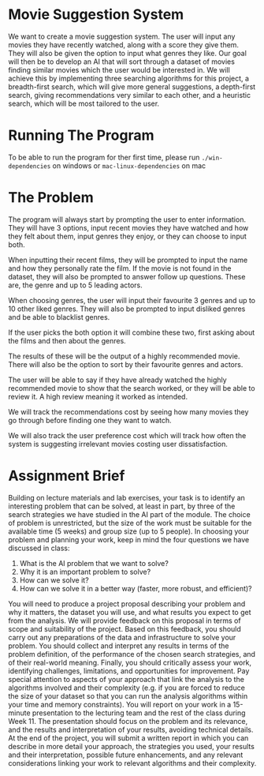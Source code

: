 # Movie Suggestion System

We want to create a movie suggestion system. The user will input any movies they have recently watched, along with a score they give them. They will also be given the option to input what genres they like. Our goal will then be to develop an AI that will sort through a dataset of movies finding similar movies which the user would be interested in. We will achieve this by implementing three searching algorithms for this project, a breadth-first search, which will give more general suggestions, a depth-first search, giving recommendations very similar to each other, and a heuristic search, which will be most tailored to the user.

# Running The Program

To be able to run the program for ther first time, please run
`./win-dependencies`
on windows or
`mac-linux-dependencies`
on mac

# The Problem

The program will always start by prompting the user to enter information. They will have 3 options, input recent movies they have watched and how they felt about them, input genres they enjoy, or they can choose to input both.

When inputting their recent films, they will be prompted to input the name and how they personally rate the film. If the movie is not found in the dataset, they will also be prompted to answer follow up questions. These are, the genre and up to 5 leading actors.

When choosing genres, the user will input their favourite 3 genres and up to 10 other liked genres. They will also be prompted to input disliked genres and be able to blacklist genres.

If the user picks the both option it will combine these two, first asking about the films and then about the genres.

The results of these will be the output of a highly recommended movie. There will also be the option to sort by their favourite genres and actors.

The user will be able to say if they have already watched the highly recommended movie to show that the search worked, or they will be able to review it. A high review meaning it worked as intended.

We will track the recommendations cost by seeing how many movies they go through before finding one they want to watch.

We will also track the user preference cost which will track how often the system is suggesting irrelevant movies costing user dissatisfaction.

# Assignment Brief

Building on lecture materials and lab exercises, your task is to identify an interesting problem
that can be solved, at least in part, by three of the search strategies we have studied in the AI
part of the module. The choice of problem is unrestricted, but the size of the work must be
suitable for the available time (5 weeks) and group size (up to 5 people).
In choosing your problem and planning your work, keep in mind the four questions we have
discussed in class:

1. What is the AI problem that we want to solve?
2. Why it is an important problem to solve?
3. How can we solve it?
4. How can we solve it in a better way (faster, more robust, and efficient)?

You will need to produce a project proposal describing your problem and why it matters, the
dataset you will use, and what results you expect to get from the analysis. We will provide
feedback on this proposal in terms of scope and suitability of the project. Based on this feedback,
you should carry out any preparations of the data and infrastructure to solve your problem. You
should collect and interpret any results in terms of the problem definition, of the performance
of the chosen search strategies, and of their real-world meaning. Finally, you should critically
assess your work, identifying challenges, limitations, and opportunities for improvement. Pay
special attention to aspects of your approach that link the analysis to the algorithms involved
and their complexity (e.g. if you are forced to reduce the size of your dataset so that you can run
the analysis algorithms within your time and memory constraints).
You will report on your work in a 15-minute presentation to the lecturing team and the rest of
the class during Week 11. The presentation should focus on the problem and its relevance, and
the results and interpretation of your results, avoiding technical details. At the end of the project,
you will submit a written report in which you can describe in more detail your approach, the
strategies you used, your results and their interpretation, possible future enhancements, and
any relevant considerations linking your work to relevant algorithms and their complexity.
